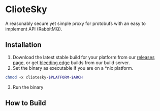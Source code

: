 # ClioteSky

A reasonably secure yet simple proxy for protobufs with an easy to implement API (RabbitMQ).

## Installation

1. Download the latest stable build for your platform from our [releases page](https://github.com/EstiNet/ClioteSky/releases), or get [bleeding edge](https://gitlab.dolphinbox.net/mirrors/cliotesky/pipelines) builds from our build server.
2. Set the binary as executable if you are on a *nix platform.
```bash
chmod +x cliotesky-$PLATFORM-$ARCH
```
3. Run the binary

## How to Build